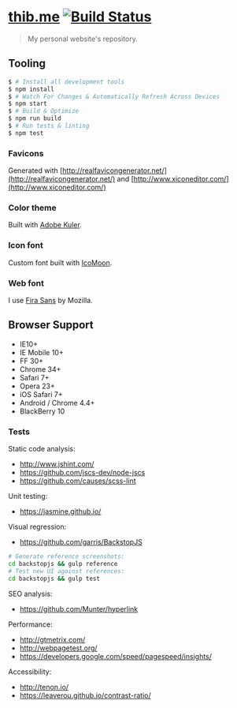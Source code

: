 # [thib.me](http://thib.me) [![Build Status](https://travis-ci.org/thibaudcolas/thibaudcolas.svg?branch=master)](https://travis-ci.org/thibaudcolas/thibaudcolas)

> My personal website's repository.

## Tooling

```sh
$ # Install all development tools
$ npm install
$ # Watch For Changes & Automatically Refresh Across Devices
$ npm start
$ # Build & Optimize
$ npm run build
$ # Run tests & linting
$ npm test
```

### Favicons

Generated with [http://realfavicongenerator.net/](http://realfavicongenerator.net/) and [http://www.xiconeditor.com/](http://www.xiconeditor.com/)

### Color theme

Built with [Adobe Kuler](https://color.adobe.com/create/color-wheel/?base=2&rule=Analogous&selected=1&name=Personal%20website%20redesign&mode=rgb&rgbvalues=0.424328350620377,0.42591677272328,1,0.91,0.36734648096474953,0.3946467367365962,1,0.85364851751096,0.4536774516096149,0.42998257207678636,0.91,0.43710821456245713,0.43015095296512473,0.6857355094330078,1&swatchOrder=0,1,2,3,4).

### Icon font

Custom font built with [IcoMoon](http://icomoon.io).

### Web font

I use [Fira Sans](http://www.carrois.com/fira-3-1/) by Mozilla.

## Browser Support

* IE10+
* IE Mobile 10+
* FF 30+
* Chrome 34+
* Safari 7+
* Opera 23+
* iOS Safari 7+
* Android / Chrome 4.4+
* BlackBerry 10

### Tests

Static code analysis:

* http://www.jshint.com/
* https://github.com/jscs-dev/node-jscs
* https://github.com/causes/scss-lint

Unit testing:

* https://jasmine.github.io/

Visual regression:

* https://github.com/garris/BackstopJS

```sh
# Generate reference screenshots:
cd backstopjs && gulp reference
# Test new UI against references:
cd backstopjs && gulp test
```

SEO analysis:

* https://github.com/Munter/hyperlink

Performance:

* http://gtmetrix.com/
* http://webpagetest.org/
* https://developers.google.com/speed/pagespeed/insights/

Accessibility:

* http://tenon.io/
* https://leaverou.github.io/contrast-ratio/
